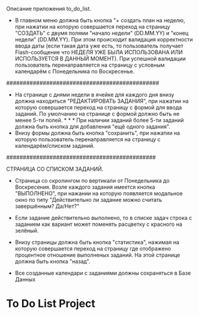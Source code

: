 Описание приложения to_do_list.

* В главном меню должна быть кнопка "+ создать план на неделю, при нажатии на которую совершается переход на страницу "СОЗДАТЬ" с двумя полями "начало недели" (DD.MM.YY) и "конец недели" (DD.MM.YY). При этом происходит валидация корректности ввода даты (если такая дата уже есть, то пользователь получает Flash-сообщение что НЕДЕЛЯ УЖЕ БЫЛА ИСПОЛЬЗОВАНА ИЛИ ИСПОЛЬЗУЕТСЯ В ДАННЫЙ МОМЕНТ). При успешной валидации пользователь перенаправляется на страницу с условным календарём с Понедельника по Воскресенье.

##############################################

 * На странице с днями недели в ячейке для каждого дня внизу должна находиться "РЕДАКТИРОВАТЬ ЗАДАНИЯ", при нажатии на которую совершается переход на страницу с формой для ввода заданий. По умолчанию на странице с формой должно быть не менее 5-ти полей. * * * При наличии заданий более 5-ти заданий должна быть кнопка для добавления "ещё одного задания". 
 * Внизу формы должна быть кнопка "сохранить", при нажатии на которую пользователь перенаправляется на страницу с календарём/списком заданий.
 
 #############################################
 
 СТРАНИЦА СО СПИСКОМ ЗАДАНИЙ.
 * Страница со скролингом по вертикали от Понедельника до Воскресения. Возле каждого задания имеется кнопка "ВЫПОЛНЕНО", при нажании на которую появляется модальное окно по типу "Действительно ли задание можно считать завершённым? Да/Нет?"
 * Если задание действительно выполнено, то в списке задач строка с заданием как вариант может поменять расцветку с красного на зелёный. 
 
 * Внизу страницы должна быть кнопка "статистика", нажимая на которую совершается переход на страницу где отображено процентное отношение выполненых заданий. На этой странице должна быть кнопка "назад".
 
 * Все созданные календари с заданиями должны сохраняться в Базе Данных
 
# To Do List Project
